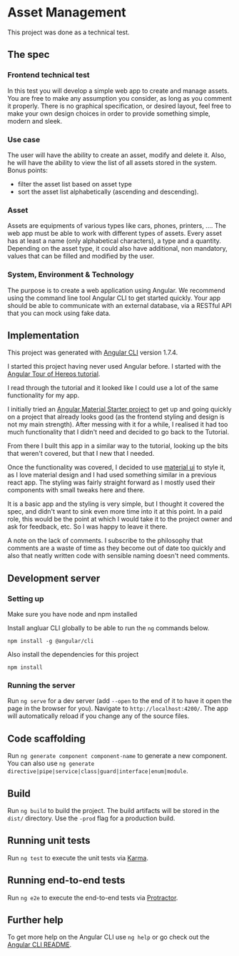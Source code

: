 # Asset Management

This project was done as a technical test.

## The spec

### Frontend technical test

In this test you will develop a simple web app to create and manage assets. You are free to make any assumption you consider, as long as you comment it properly. There is no
graphical specification, or desired layout, feel free to make your own design choices in order to provide something simple, modern and sleek.

### Use case

The user will have the ability to create an asset, modify and delete it. Also, he will have the
ability to view the list of all assets stored in the system. Bonus points:
- filter the asset list based on asset type
- sort the asset list alphabetically (ascending and descending).

### Asset

Assets are equipments of various types like cars, phones, printers, ....
The web app must be able to work with different types of assets.
Every asset has at least a name (only alphabetical characters), a type and a quantity.
Depending on the asset type, it could also have additional, non mandatory, values that can
be filled and modified by the user.

### System, Environment & Technology

The purpose is to create a web application using Angular. We recommend using the
command line tool Angular CLI to get started quickly. Your app should be able to
communicate with an external database, via a RESTful API that you can mock using fake
data.

## Implementation

This project was generated with [Angular CLI](https://github.com/angular/angular-cli) version 1.7.4.

I started this project having never used Angular before.
I started with the [Angular Tour of Hereos tutorial](https://angular.io/tutorial).

I read through the tutorial and it looked like I could use a lot of the same functionality for my app.

I initially tried an [Angular Material Starter project](https://github.com/tomastrajan/angular-ngrx-material-starter) to get up and going quickly on a project that already looks good (as the frontend styling and design is not my main strength). After messing with it for a while, I realised it had too much functionality that I didn't need and decided to go back to the Tutorial.

From there I built this app in a similar way to the tutorial, looking up the bits that weren't covered, but that I new that I needed.

Once the functionality was covered, I decided to use [material ui](https://material.angular.io/) to style it, as I love material design and I had used something similar in a previous react app. The styling was fairly straight forward as I mostly used their components with small tweaks here and there.

It is a basic app and the styling is very simple, but I thought it covered the spec, and didn't want to sink even more time into it at this point. In a paid role, this would be the point at which I would take it to the project owner and ask for feedback, etc. So I was happy to leave it there.

A note on the lack of comments.
I subscribe to the philosophy that comments are a waste of time as they become out of date too quickly and also that neatly written code with sensible naming doesn't need comments.

## Development server

### Setting up

Make sure you have node and npm installed

Install angluar CLI globally to be able to run the `ng` commands below.

```
npm install -g @angular/cli
```

Also install the dependencies for this project

```
npm install
```

### Running the server

Run `ng serve` for a dev server (add `--open` to the end of it to have it open the page in the browser for you). Navigate to `http://localhost:4200/`. The app will automatically reload if you change any of the source files.

## Code scaffolding

Run `ng generate component component-name` to generate a new component. You can also use `ng generate directive|pipe|service|class|guard|interface|enum|module`.

## Build

Run `ng build` to build the project. The build artifacts will be stored in the `dist/` directory. Use the `-prod` flag for a production build.

## Running unit tests

Run `ng test` to execute the unit tests via [Karma](https://karma-runner.github.io).

## Running end-to-end tests

Run `ng e2e` to execute the end-to-end tests via [Protractor](http://www.protractortest.org/).

## Further help

To get more help on the Angular CLI use `ng help` or go check out the [Angular CLI README](https://github.com/angular/angular-cli/blob/master/README.md).
